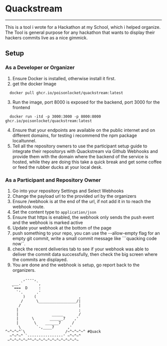 # Quackstream
<hr />
This is a tool i wrote for a Hackathon at my School, which i helped organize. The Tool is general purpose for any hackathon that wants to display their hackers commits live as a nice gimmick.

## Setup
### As a Developer or Organizer
1. Ensure Docker is installed, otherwise install it first.
2. get the docker Image
```shell
  docker pull ghcr.io/poisonlocket/quackstream:latest
```
3. Run the image, port 8000 is exposed for the backend, port 3000 for the frontend
```shell
  docker run -itd -p 3000:3000 -p 8000:8000 ghcr.io/poisonlocket/quackstream:latest 
```
4. Ensure that your endpoints are available on the public internet and on different domains, for testing i recommend the npm package localtunnel.
5. Tell all the repository owners to use the participant setup guide to integrate their repositorys with Quackstream via Github Webhooks and provide them with the domain where the backend of the service is hosted, while they are doing this take a quick break and get some coffee or feed the rubber ducks at your local desk.


### As a Participant and Repository Owner
1. Go into your repository Settings and Select Webhooks
2. Change the payload url to the provided url by the organizers
3. Ensure /webhook is at the end of the url, if not add it in to reach the webhook route.
4. Set the content type to ```application/json```
5. Ensure that https is enabled, the webhook only sends the push event and the webhook is marked active
6. Update your webhook at the bottom of the page
7. push something to your repo, you can use the --allow-empty flag for an empty git commit, write a small commit message like ```quacking code now``.
8. check the recent deliveries tab to see if your webhook was able to deliver the commit data successfully, then check the big screen where the commits are displayed.
9. You are done and the webhook is setup, go report back to the organizers.

```
        ,----,
   ___.`      `,
   `===  D     :
     `'.      .'
        )    (                   ,
       /      \_________________/|
      /                          |
     |                           ;
     |               _____       /
     |      \       ______7    ,'
     |       \    ______7     /
      \       `-,____7      ,'   
^~^~^~^`\                  /~^~^~^~^ #Quack
  ~^~^~^ `----------------' ~^~^~^
 ~^~^~^~^~^^~^~^~^~^~^~^~^~^~^~^~
```